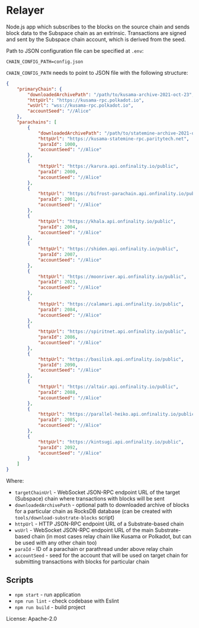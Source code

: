 # Relayer

Node.js app which subscribes to the blocks on the source chain and sends block data to the Subspace chain as an extrinsic.
Transactions are signed and sent by the Subspace chain account, which is derived from the seed.

Path to JSON configuration file can be specified at `.env`:
```
CHAIN_CONFIG_PATH=config.json
```

`CHAIN_CONFIG_PATH` needs to point to JSON file with the following structure:
```json
{
    "primaryChain": {
        "downloadedArchivePath": "/path/to/kusama-archive-2021-oct-23",
        "httpUrl": "https://kusama-rpc.polkadot.io",
        "wsUrl": "wss://kusama-rpc.polkadot.io",
        "accountSeed": "//Alice"
    },
    "parachains": [
        {
            "downloadedArchivePath": "/path/to/statemine-archive-2021-oct-23",
            "httpUrl": "https://kusama-statemine-rpc.paritytech.net",
            "paraId": 1000,
            "accountSeed": "//Alice"
        },
        {
            "httpUrl": "https://karura.api.onfinality.io/public",
            "paraId": 2000,
            "accountSeed": "//Alice"
        },
        {
            "httpUrl": "https://bifrost-parachain.api.onfinality.io/public",
            "paraId": 2001,
            "accountSeed": "//Alice"
        },
        {
            "httpUrl": "https://khala.api.onfinality.io/public",
            "paraId": 2004,
            "accountSeed": "//Alice"
        },
        {
            "httpUrl": "https://shiden.api.onfinality.io/public",
            "paraId": 2007,
            "accountSeed": "//Alice"
        },
        {
            "httpUrl": "https://moonriver.api.onfinality.io/public",
            "paraId": 2023,
            "accountSeed": "//Alice"
        },
        {
            "httpUrl": "https://calamari.api.onfinality.io/public",
            "paraId": 2084,
            "accountSeed": "//Alice"
        },
        {
            "httpUrl": "https://spiritnet.api.onfinality.io/public",
            "paraId": 2086,
            "accountSeed": "//Alice"
        },
        {
            "httpUrl": "https://basilisk.api.onfinality.io/public",
            "paraId": 2090,
            "accountSeed": "//Alice"
        },
        {
            "httpUrl": "https://altair.api.onfinality.io/public",
            "paraId": 2088,
            "accountSeed": "//Alice"
        },
        {
            "httpUrl": "https://parallel-heiko.api.onfinality.io/public",
            "paraId": 2085,
            "accountSeed": "//Alice"
        },
        {
            "httpUrl": "https://kintsugi.api.onfinality.io/public",
            "paraId": 2092,
            "accountSeed": "//Alice"
        }
    ]
}
```

Where:
* `targetChainUrl` - WebSocket JSON-RPC endpoint URL of the target (Subspace) chain where transactions with blocks will be sent
* `downloadedArchivePath` - optional path to downloaded archive of blocks for a particular chain as RocksDB database (can be created with `tools/download-substrate-blocks` script)
* `httpUrl` - HTTP JSON-RPC endpoint URL of a Substrate-based chain
* `wsUrl` - WebSocket JSON-RPC endpoint URL of the main Substrate-based chain (in most cases relay chain like Kusama or Polkadot, but can be used with any other chain too)
* `paraId` - ID of a parachain or parathread under above relay chain
* `accountSeed` - seed for the account that will be used on target chain for submitting transactions with blocks for particular chain

## Scripts
- `npm start` - run application
- `npm run lint` - check codebase with Eslint
- `npm run build` - build project

License: Apache-2.0
